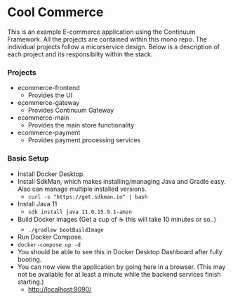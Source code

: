 # Cool Commerce
This is an example E-commerce application using the Continuum Framework. All the projects are contained within this mono repo. The individual projects follow a micorservice design. Below is a description of each project and its responsibilty within the stack.

### Projects
* ecommerce-frontend
  * Provides the UI
* ecommerce-gateway
  * Provides Continuum Gateway
* ecommerce-main
  * Provides the main store functionality
* ecommerce-payment
  * Provides payment processing services


### Basic Setup
* Install Docker Desktop.
* Install SdkMan, which makes installing/managing Java and Gradle easy.  Also can manage multiple installed versions.
  * `curl -s "https://get.sdkman.io" | bash`
* Install Java 11
  * `sdk install java 11.0.15.9.1-amzn`
* Build Docker images (Get a cup of :coffee: this will take 10 minutes or so..)
  * `./gradlew bootBuildImage`
* Run Docker Compose.
 * `docker-compose up -d`
 * You should be able to see this in Docker Desktop Dashboard after fully booting.
* You can now view the application by going here in a browser. (This may not be available for at least a minute while the backend services finish starting.)
  * [http://localhost:9090/](http://localhost:9090/)
